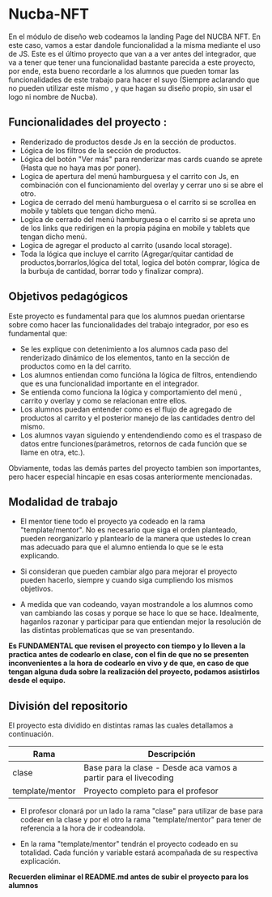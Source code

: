 ﻿# Nucba-NFT

En el módulo de diseño web codeamos la landing Page del NUCBA NFT. En este caso, vamos a estar dandole funcionalidad a la misma mediante el uso de JS. Este es el último proyecto que van a a ver antes del integrador, que va a tener que tener una funcionalidad bastante parecida a este proyecto, por ende, esta bueno recordarle a los alumnos que pueden tomar las funcionalidades de este trabajo para hacer el suyo (Siempre aclarando que no pueden utilizar este mismo , y que hagan su diseño propio, sin usar el logo ni nombre de Nucba).

## Funcionalidades del proyecto :

- Renderizado de productos desde Js en la sección de productos.
- Lógica de los filtros de la sección de productos.
- Lógica del botón "Ver más" para renderizar mas cards cuando se aprete (Hasta que no haya mas por poner).
- Logica de apertura del menú hamburguesa y el carrito con Js, en combinación con el funcionamiento del overlay y cerrar uno si se abre el otro.
- Logica de cerrado del menú hamburguesa o el carrito si se scrollea en mobile y tablets que tengan dicho menú.
- Logica de cerrado del menú hamburguesa o el carrito si se apreta uno de los links que redirigen en la propia página en mobile y tablets que tengan dicho menú.
- Logica de agregar el producto al carrito (usando local storage).
- Toda la lógica que incluye el carrito (Agregar/quitar cantidad de productos,borrarlos,lógica del total, logica del botón comprar, lógica de la burbuja de cantidad, borrar todo y finalizar compra).

## Objetivos pedagógicos

Este proyecto es fundamental para que los alumnos puedan orientarse sobre como hacer las funcionalidades del trabajo integrador, por eso es fundamental que:

- Se les explique con detenimiento a los alumnos cada paso del renderizado dinámico de los elementos, tanto en la sección de productos como en la del carrito.
- Los alumnos entiendan como funcióna la lógica de filtros, entendiendo que es una funcionalidad importante en el integrador.
- Se entienda como funciona la lógica y comportamiento del menú , carrito y overlay y como se relacionan entre ellos.
- Los alumnos puedan entender como es el flujo de agregado de productos al carrito y el posterior manejo de las cantidades dentro del mismo.
- Los alumnos vayan siguiendo y entendendiendo como es el traspaso de datos entre funciones(parámetros, retornos de cada función que se llame en otra, etc.).

Obviamente, todas las demás partes del proyecto tambien son importantes, pero hacer especial hincapie en esas cosas anteriormente mencionadas.

## Modalidad de trabajo

- El mentor tiene todo el proyecto ya codeado en la rama "template/mentor". No es necesario que siga el orden planteado, pueden reorganizarlo y plantearlo de la manera que ustedes lo crean mas adecuado para que el alumno entienda lo que se le esta explicando.

- Si consideran que pueden cambiar algo para mejorar el proyecto pueden hacerlo, siempre y cuando siga cumpliendo los mismos objetivos.

- A medida que van codeando, vayan mostrandole a los alumnos como van cambiando las cosas y porque se hace lo que se hace. Idealmente, haganlos razonar y participar para que entiendan mejor la resolución de las distintas problematicas que se van presentando.

**Es FUNDAMENTAL que revisen el proyecto con tiempo y lo lleven a la practica antes de codearlo en clase, con el fin de que no se presenten inconvenientes a la hora de codearlo en vivo y de que, en caso de que tengan alguna duda sobre la realización del proyecto, podamos asistirlos desde el equipo.**

## División del repositorio

El proyecto esta dividido en distintas ramas las cuales detallamos a continuación.

| Rama            | Descripción                                                      |
| --------------- | ---------------------------------------------------------------- |
| clase           | Base para la clase - Desde aca vamos a partir para el livecoding |
| template/mentor | Proyecto completo para el profesor                               |

- El profesor clonará por un lado la rama "clase" para utilizar de base para codear en la clase y por el otro la rama "template/mentor" para tener de referencia a la hora de ir codeandola.

- En la rama "template/mentor" tendrán el proyecto codeado en su totalidad. Cada función y variable estará acompañada de su respectiva explicación.

**Recuerden eliminar el README.md antes de subir el proyecto para los alumnos**
